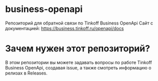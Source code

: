 # business-openapi
Репозиторий для обратной связи по Tinkoff Business OpenApi
Сайт с документацией: https://business.tinkoff.ru/openapi/docs

# Зачем нужен этот репозиторий?
В этом репозитории вы можете задавать вопросы по работе Tinkoff Business OpenApi, создавая issue, а также смотреть информацию о релизах в Releases.
